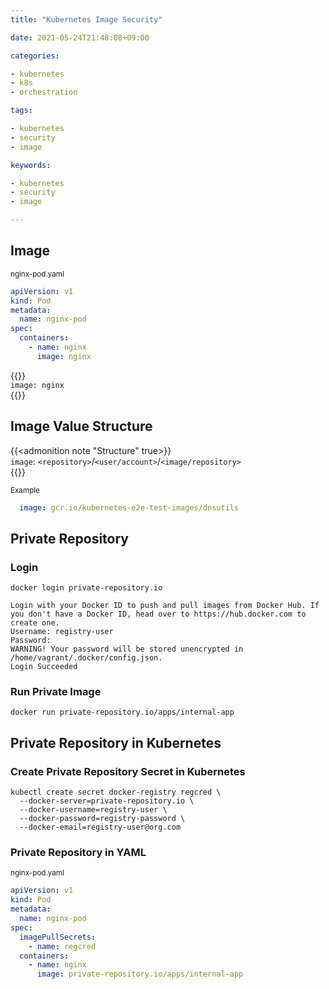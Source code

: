 ```yaml
---
title: "Kubernetes Image Security"

date: 2021-05-24T21:48:08+09:00

categories:

- kubernetes
- k8s
- orchestration

tags:

- kubernetes
- security
- image

keywords:

- kubernetes
- security
- image

---
```


## Image

<sub>nginx-pod.yaml</sub>

```yaml
apiVersion: v1
kind: Pod
metadata:
  name: nginx-pod
spec:
  containers:
    - name: nginx
      image: nginx
```

{{<admonition note image true>}}  
`image: nginx`  
{{</admonition>}}

## Image Value Structure

{{<admonition note "Structure" true>}}  
`image`: `<repository>`/`<user/account>`/`<image/repository>`  
{{</admonition>}}

<sub>Example</sub>

```yaml
  image: gcr.io/kubernetes-e2e-test-images/dnsutils  
```

## Private Repository

### Login

```shell
docker login private-repository.io
```

```shell
Login with your Docker ID to push and pull images from Docker Hub. If you don't have a Docker ID, head over to https://hub.docker.com to create one.
Username: registry-user
Password:
WARNING! Your password will be stored unencrypted in /home/vagrant/.docker/config.json.
Login Succeeded
```

### Run Private Image

```shell
docker run private-repository.io/apps/internal-app
```

## Private Repository in Kubernetes

### Create Private Repository Secret in Kubernetes

```shell
kubectl create secret docker-registry regcred \
  --docker-server=private-repository.io \
  --docker-username=registry-user \
  --docker-password=registry-password \
  --docker-email=registry-user@org.com
```

### Private Repository in YAML

<sub>nginx-pod.yaml</sub>

```yaml
apiVersion: v1
kind: Pod
metadata:
  name: nginx-pod
spec:
  imagePullSecrets:
    - name: regcred
  containers:
    - name: nginx
      image: private-repository.io/apps/internal-app
```